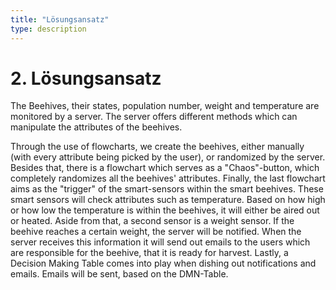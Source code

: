 ```yaml
---
title: "Lösungsansatz"
type: description
---
```


# 2. Lösungsansatz

The Beehives, their states, population number, weight and temperature are monitored by a server. The server offers
different methods which can manipulate the attributes of the beehives.

Through the use of flowcharts, we create the beehives, either manually (with every attribute being picked by the user),
or randomized by the server. Besides that, there is a flowchart which serves as a "Chaos"-button, which completely
randomizes all the beehives' attributes. Finally, the last flowchart aims as the "trigger" of the smart-sensors within
the smart beehives. These smart sensors will check attributes such as temperature. Based on how high or how low the
temperature is within the beehives, it will either be aired out or heated. Aside from that, a second sensor is a weight
sensor. If the beehive reaches a certain weight, the server will be notified. When the server receives this information
it will send out emails to the users which are responsible for the beehive, that it is ready for harvest. Lastly, a
Decision Making Table comes into play when dishing out notifications and emails. Emails will be sent, based on the
DMN-Table.